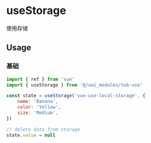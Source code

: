 # useStorage

使用存储

## Usage

### 基础

```js
import { ref } from 'vue'
import { useStorage } from '@/uni_modules/tob-use'

const state = useStorage('vue-use-local-storage', {
	name: 'Banana',
	color: 'Yellow',
	size: 'Medium',
})

// delete data from storage
state.value = null
```
